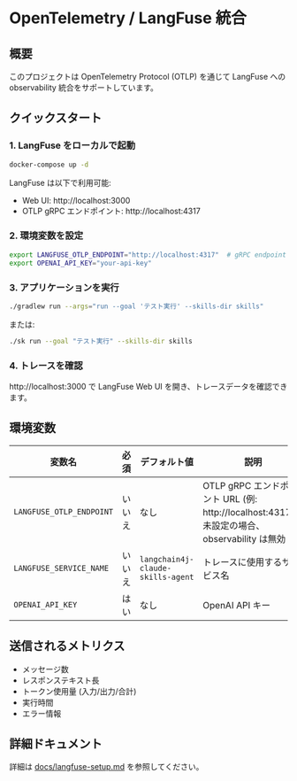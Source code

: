 # OpenTelemetry / LangFuse 統合

## 概要

このプロジェクトは OpenTelemetry Protocol (OTLP) を通じて LangFuse への observability 統合をサポートしています。

## クイックスタート

### 1. LangFuse をローカルで起動

```bash
docker-compose up -d
```

LangFuse は以下で利用可能:
- Web UI: http://localhost:3000
- OTLP gRPC エンドポイント: http://localhost:4317

### 2. 環境変数を設定

```bash
export LANGFUSE_OTLP_ENDPOINT="http://localhost:4317"  # gRPC endpoint
export OPENAI_API_KEY="your-api-key"
```

### 3. アプリケーションを実行

```bash
./gradlew run --args="run --goal 'テスト実行' --skills-dir skills"
```

または:

```bash
./sk run --goal "テスト実行" --skills-dir skills
```

### 4. トレースを確認

http://localhost:3000 で LangFuse Web UI を開き、トレースデータを確認できます。

## 環境変数

| 変数名 | 必須 | デフォルト値 | 説明 |
|--------|------|-------------|------|
| `LANGFUSE_OTLP_ENDPOINT` | いいえ | なし | OTLP gRPC エンドポイント URL (例: http://localhost:4317)。未設定の場合、observability は無効 |
| `LANGFUSE_SERVICE_NAME` | いいえ | `langchain4j-claude-skills-agent` | トレースに使用するサービス名 |
| `OPENAI_API_KEY` | はい | なし | OpenAI API キー |

## 送信されるメトリクス

- メッセージ数
- レスポンステキスト長
- トークン使用量 (入力/出力/合計)
- 実行時間
- エラー情報

## 詳細ドキュメント

詳細は [docs/langfuse-setup.md](docs/langfuse-setup.md) を参照してください。
